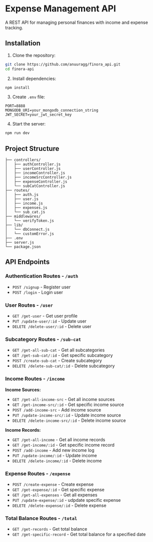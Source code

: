 # Expense Management API

A REST API for managing personal finances with income and expense tracking.

## Installation

1. Clone the repository:
```bash
git clone https://github.com/anuuragg/finora_api.git
cd finora-api
```

2. Install dependencies:
```bash
npm install
```

3. Create `.env` file:
```env
PORT=8888
MONGODB_URI=your_mongodb_connection_string
JWT_SECRET=your_jwt_secret_key
```

4. Start the server:
```bash
npm run dev
```

## Project Structure

```
├── controllers/
│   ├── authController.js
│   ├── userController.js
│   ├── incomeController.js
│   ├── incomeSrcController.js
│   ├── expenseController.js
│   └── subCatController.js
├── routes/
│   ├── auth.js
│   ├── user.js
│   ├── income.js
│   ├── expenses.js
│   └── sub_cat.js
├── middlewares/
│   └── verifyToken.js
├── lib/
│   └── dbConnect.js
│   └── customError.js
├── .env
├── server.js
└── package.json
```

## API Endpoints

### Authentication Routes - `/auth`
- `POST /signup` - Register user
- `POST /login` - Login user

### User Routes - `/user`
- `GET /get-user` - Get user profile
- `PUT /update-user/:id` - Update user
- `DELETE /delete-user/:id` - Delete user

### Subcategory Routes - `/sub-cat`
- `GET /get-all-sub-cat` - Get all subcategories
- `GET /get-sub-cat/:id` - Get specific subcategory
- `POST /create-sub-cat` - Create subcategory
- `DELETE /delete-sub-cat/:id` - Delete subcategory

### Income Routes - `/income`
**Income Sources:**
- `GET /get-all-income-src` - Get all income sources
- `GET /get-income-src/:id` - Get specific income source
- `POST /add-income-src` - Add income source
- `PUT /update-income-src/:id` - Update income source
- `DELETE /delete-income-src/:id` - Delete income source

**Income Records:**
- `GET /get-all-income` - Get all income records
- `GET /get-income/:id` - Get specific income record
- `POST /add-income` - Add new income log
- `PUT /update-income/:id` - Update income
- `DELETE /delete-income/:id` - Delete income

### Expense Routes - `/expense`
- `POST /create-expense` - Create expense
- `GET /get-expense/:id` - Get specific expense
- `GET /get-all-expenses` - Get all expenses
- `PUT /update-expense/:id` - udpdate specific expense
- `DELETE /delete-expense/:id` - Delete expense

### Total Balance Routes - `/total`
- `GET /get-records` - Get total balance
- `GET /get-specific-record` - Get total balance for a specified date
